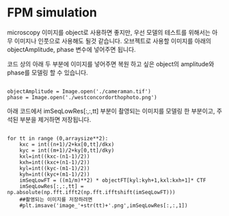 # FPM simulation

microscopy 이미지를 object로 사용하면 좋지만, 우선 모델의 테스트를 위해서는 아무 이미지나 인풋으로 사용해도 될것 같습니다.
오브젝트로 사용할 이미지를 아래의 objectAmplitude, phase 변수에 넣어주면 됩니다. 

코드 상의 아래 두 부분에 이미지를 넣어주면 복원 하고 싶은 object의 amplitude와 phase를 모델링 할 수 있습니다. 

<pre><code>
objectAmplitude = Image.open('./cameraman.tif')
phase = Image.open('./westconcordorthophoto.png')
</code></pre>

아래 코드에서 imSeqLowRes[:,:,tt] 부분이 촬영되는 이미지를 모델링 한 부분이고, 주석된 부분을 제거하면 저장됩니다.


<pre><code>
for tt in range (0,arraysize**2):
    kxc = int((n+1)/2+kx[0,tt]/dkx)
    kyc = int((m+1)/2+ky[0,tt]/dky)
    kxl=int((kxc-(n1-1)/2))
    kxh=int((kxc+(n1-1)/2))
    kyl=int((kyc-(m1-1)/2))
    kyh=int((kyc+(m1-1)/2))
    imSeqLowFT = ((m1/m)**2) * objectFT[kyl:kyh+1,kxl:kxh+1]* CTF
    imSeqLowRes[:,:,tt] = np.absolute(np.fft.ifft2(np.fft.ifftshift(imSeqLowFT)))
    ##촬영되는 이미지를 저장하려면
    #plt.imsave('image_'+str(tt)+'.png',imSeqLowRes[:,:,1])
</code></pre>

